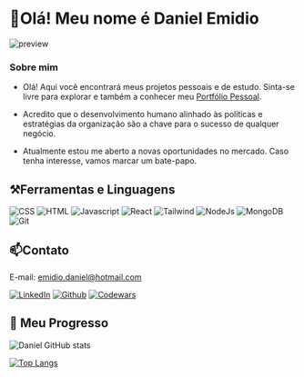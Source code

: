 # 👋Olá! Meu nome é Daniel Emidio
![preview](https://media-exp1.licdn.com/dms/image/D4D16AQFlDPfiWUxCew/profile-displaybackgroundimage-shrink_350_1400/0/1667779679596?e=1673481600&v=beta&t=sKLoOXLqmTkKKPaF5kx8-XwtoRehuKNYR6ThXkY2hUA)


### Sobre mim
- Olá! Aqui você encontrará meus projetos pessoais e de estudo. Sinta-se livre para explorar e também a conhecer meu [Portfólio Pessoal](https://danielemidio1988.github.io/Portfolio/).

- Acredito que o desenvolvimento humano alinhado às políticas e estratégias da organização são a chave para o sucesso de qualquer negócio.

- Atualmente estou me aberto a novas oportunidades no mercado. Caso tenha interesse, vamos marcar um bate-papo.


## ⚒Ferramentas e Linguagens

![CSS](https://img.shields.io/badge/CSS3-1572B6?style=for-the-badge&logo=css3&logoColor=white)
![HTML](https://img.shields.io/badge/HTML5-E34F26?style=for-the-badge&logo=html5&logoColor=white)
![Javascript](https://img.shields.io/badge/JavaScript-323330?style=for-the-badge&logo=javascript&logoColor=F7DF1E)
![React](https://img.shields.io/badge/React-20232A?style=for-the-badge&logo=react&logoColor=61DAFB)
![Tailwind](https://img.shields.io/badge/Tailwind_CSS-38B2AC?style=for-the-badge&logo=tailwind-css&logoColor=white)
![NodeJs](https://img.shields.io/badge/Node.js-43853D?style=for-the-badge&logo=node.js&logoColor=white)
![MongoDB](https://img.shields.io/badge/MongoDB-4EA94B?style=for-the-badge&logo=mongodb&logoColor=white)
![Git](https://img.shields.io/badge/GIT-E44C30?style=for-the-badge&logo=git&logoColor=white)


## 📫Contato
E-mail: emidio.daniel@hotmail.com

[![LinkedIn](https://img.shields.io/badge/LinkedIn-0077B5?style=for-the-badge&logo=linkedin&logoColor=white)](https://www.linkedin.com/in/danielemidio1988/)
[![Github](https://img.shields.io/badge/GitHub-100000?style=for-the-badge&logo=github&logoColor=white)](https://github.com/DanielEmidio1988/DanielEmidio1988)
[![Codewars](https://img.shields.io/badge/Codewars-B1361E?style=for-the-badge&logo=Codewars&logoColor=white)](https://www.codewars.com/users/DanielEmidio1988)

## 🚀 Meu Progresso

![Daniel GitHub stats](https://github-readme-stats.vercel.app/api?username=DanielEmidio1988&show_icons=true&theme=dracula)

[![Top Langs](https://github-readme-stats.vercel.app/api/top-langs/?username=DanielEmidio1988&layout=compact)](https://github.com/DanielEmidio1988/github-readme-stats)


